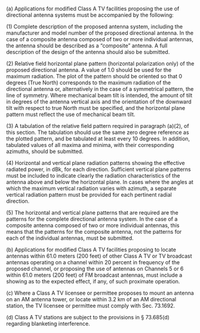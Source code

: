 (a) Applications for modified Class A TV facilities proposing the use of directional antenna systems must be accompanied by the following:

(1) Complete description of the proposed antenna system, including the manufacturer and model number of the proposed directional antenna. In the case of a composite antenna composed of two or more individual antennas, the antenna should be described as a “composite” antenna. A full description of the design of the antenna should also be submitted.

(2) Relative field horizontal plane pattern (horizontal polarization only) of the proposed directional antenna. A value of 1.0 should be used for the maximum radiation. The plot of the pattern should be oriented so that 0 degrees (True North) corresponds to the maximum radiation of the directional antenna or, alternatively in the case of a symmetrical pattern, the line of symmetry. Where mechanical beam tilt is intended, the amount of tilt in degrees of the antenna vertical axis and the orientation of the downward tilt with respect to true North must be specified, and the horizontal plane pattern must reflect the use of mechanical beam tilt.

(3) A tabulation of the relative field pattern required in paragraph (a)(2), of this section. The tabulation should use the same zero degree reference as the plotted pattern, and be tabulated at least every 10 degrees. In addition, tabulated values of all maxima and minima, with their corresponding azimuths, should be submitted.

(4) Horizontal and vertical plane radiation patterns showing the effective radiated power, in dBk, for each direction. Sufficient vertical plane patterns must be included to indicate clearly the radiation characteristics of the antenna above and below the horizontal plane. In cases where the angles at which the maximum vertical radiation varies with azimuth, a separate vertical radiation pattern must be provided for each pertinent radial direction.

(5) The horizontal and vertical plane patterns that are required are the patterns for the complete directional antenna system. In the case of a composite antenna composed of two or more individual antennas, this means that the patterns for the composite antenna, not the patterns for each of the individual antennas, must be submitted.

(b) Applications for modified Class A TV facilities proposing to locate antennas within 61.0 meters (200 feet) of other Class A TV or TV broadcast antennas operating on a channel within 20 percent in frequency of the proposed channel, or proposing the use of antennas on Channels 5 or 6 within 61.0 meters (200 feet) of FM broadcast antennas, must include a showing as to the expected effect, if any, of such proximate operation.

(c) Where a Class A TV licensee or permittee proposes to mount an antenna on an AM antenna tower, or locate within 3.2 km of an AM directional station, the TV licensee or permittee must comply with Sec. 73.1692.

(d) Class A TV stations are subject to the provisions in § 73.685(d) regarding blanketing interference.

